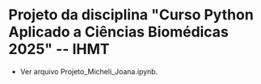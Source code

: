 # Projeto da disciplina "Curso Python Aplicado a Ciências Biomédicas 2025" -- IHMT

- Ver arquivo Projeto_Micheli_Joana.ipynb.
